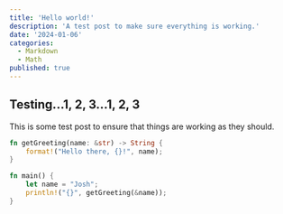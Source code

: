 ```yaml
---
title: 'Hello world!'
description: 'A test post to make sure everything is working.'
date: '2024-01-06'
categories:
  - Markdown
  - Math
published: true
---
```


## Testing...1, 2, 3...1, 2, 3

This is some test post to ensure that things are working as they should.

```rs
fn getGreeting(name: &str) -> String {
    format!("Hello there, {}!", name);
}

fn main() {
    let name = "Josh";
    println!("{}", getGreeting(&name));
}
```
